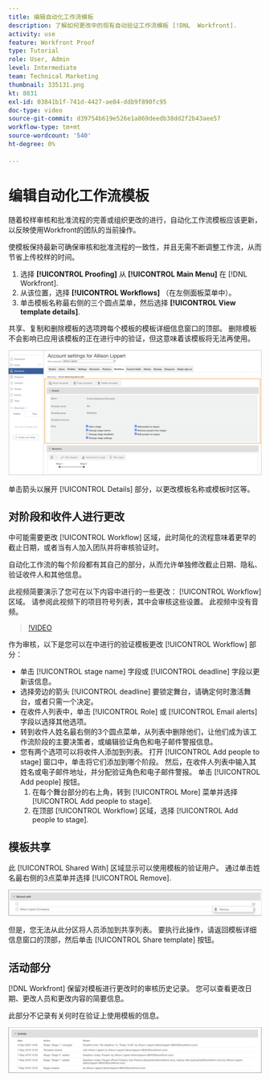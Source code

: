 ```yaml
---
title: 编辑自动化工作流模板
description: 了解如何更改中的现有自动验证工作流模板 [!DNL  Workfront].
activity: use
feature: Workfront Proof
type: Tutorial
role: User, Admin
level: Intermediate
team: Technical Marketing
thumbnail: 335131.png
kt: 8831
exl-id: 03841b1f-741d-4427-ae84-ddb9f890fc95
doc-type: video
source-git-commit: d39754b619e526e1a869deedb38dd2f2b43aee57
workflow-type: tm+mt
source-wordcount: '540'
ht-degree: 0%

---
```


# 编辑自动化工作流模板

随着校样审核和批准流程的完善或组织更改的进行，自动化工作流模板应该更新，以反映使用Workfront的团队的当前操作。

使模板保持最新可确保审核和批准流程的一致性，并且无需不断调整工作流，从而节省上传校样的时间。

1. 选择 **[!UICONTROL Proofing]** 从 **[!UICONTROL Main Menu]** 在 [!DNL Workfront].
1. 从该位置，选择 **[!UICONTROL Workflows]** （在左侧面板菜单中）。
1. 单击模板名称最右侧的三个圆点菜单，然后选择 **[!UICONTROL View template details]**.

共享、复制和删除模板的选项跨每个模板的模板详细信息窗口的顶部。 删除模板不会影响已应用该模板的正在进行中的验证，但这意味着该模板将无法再使用。

![模板详细信息窗口](assets/proof-system-setup-edit-templates-details-area.png)

<!--
Lean More URLs
-->

单击箭头以展开 [!UICONTROL Details] 部分，以更改模板名称或模板时区等。

## 对阶段和收件人进行更改

中可能需要更改 [!UICONTROL Workflow] 区域，此时简化的流程意味着更早的截止日期，或者当有人加入团队并将审核验证时。

自动化工作流的每个阶段都有其自己的部分，从而允许单独修改截止日期、隐私、验证收件人和其他信息。

此视频简要演示了您可在以下内容中进行的一些更改： [!UICONTROL Workflow] 区域。 请参阅此视频下的项目符号列表，其中会审核这些设置。 此视频中没有音频。

>[!VIDEO](https://video.tv.adobe.com/v/335131/?quality=12)

作为审核，以下是您可以在中进行的验证模板更改 [!UICONTROL Workflow] 部分：

* 单击 [!UICONTROL stage name] 字段或 [!UICONTROL deadline] 字段以更新该信息。
* 选择旁边的箭头 [!UICONTROL deadline] 要锁定舞台，请确定何时激活舞台，或者只需一个决定。
* 在收件人列表中，单击 [!UICONTROL Role] 或 [!UICONTROL Email alerts] 字段以选择其他选项。
* 转到收件人姓名最右侧的3个圆点菜单，从列表中删除他们，让他们成为该工作流阶段的主要决策者，或编辑验证角色和电子邮件警报信息。
* 您有两个选项可以将收件人添加到列表。 打开 [!UICONTROL Add people to stage] 窗口中，单击将它们添加到哪个阶段。 然后，在收件人列表中输入其姓名或电子邮件地址，并分配验证角色和电子邮件警报。 单击 [!UICONTROL Add people] 按钮。
   1. 在每个舞台部分的右上角，转到 [!UICONTROL More] 菜单并选择 [!UICONTROL Add people to stage].
   1. 在顶部 [!UICONTROL Workflow] 区域，选择 [!UICONTROL Add people to stage].

## 模板共享

此 [!UICONTROL Shared With] 区域显示可以使用模板的验证用户。 通过单击姓名最右侧的3点菜单并选择 [!UICONTROL Remove].

![[!UICONTROL Shared With] 列表](assets/proof-system-setups-edit-template-shared-with.png)

但是，您无法从此分区将人员添加到共享列表。 要执行此操作，请返回模板详细信息窗口的顶部，然后单击 [!UICONTROL Share template] 按钮。

## 活动部分

[!DNL Workfront] 保留对模板进行更改时的审核历史记录。 您可以查看更改日期、更改人员和更改内容的简要信息。

此部分不记录有关何时在验证上使用模板的信息。

![校对活动列表](assets/proof-system-setups-edit-template-activity.png)

